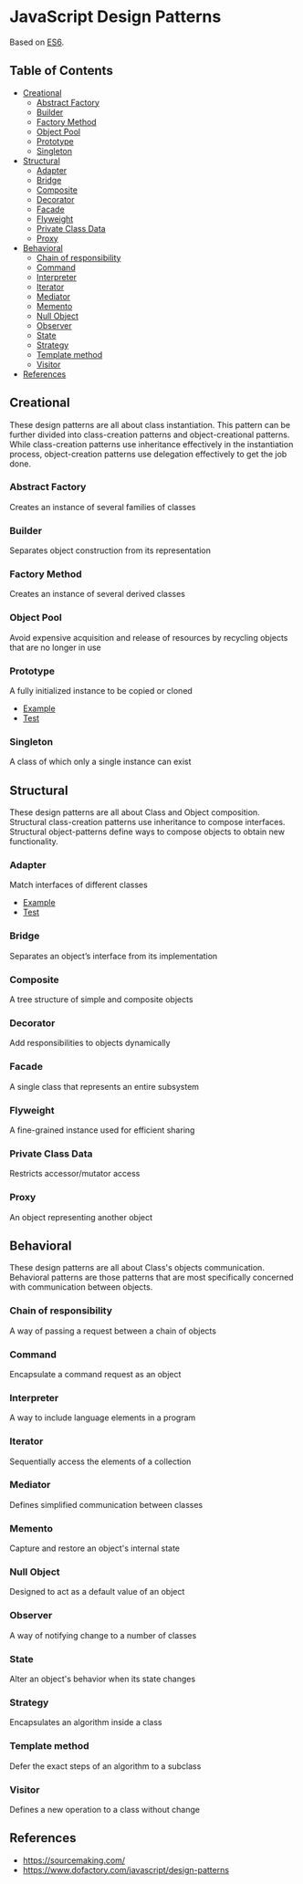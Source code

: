 # JavaScript Design Patterns

Based on [ES6](http://es6-features.org).

## Table of Contents
- [Creational](#creational)
    - [Abstract Factory](#abstract-factory)
    - [Builder](#builder)
    - [Factory Method](#factory-method)
    - [Object Pool](#object-pool)
    - [Prototype](#prototype)
    - [Singleton](#singleton)
- [Structural](#structural)
    - [Adapter](#adapter)
    - [Bridge](#bridge)
    - [Composite](#composite)
    - [Decorator](#decorator)
    - [Facade](#facade)
    - [Flyweight](#flyweight)
    - [Private Class Data](#private-class-data)
    - [Proxy](#proxy)
- [Behavioral](#behavioral)
    - [Chain of responsibility](#chain-of-responsibility)
    - [Command](#command)
    - [Interpreter](#interpreter)
    - [Iterator](#iterator)
    - [Mediator](#mediator)
    - [Memento](#memento)
    - [Null Object](#null-object)
    - [Observer](#observer)
    - [State](#state)
    - [Strategy](#strategy)
    - [Template method](#template-method)
    - [Visitor](#visitor)
- [References](#references)

## Creational

These design patterns are all about class instantiation. This pattern can be further divided into class-creation patterns and object-creational patterns. While class-creation patterns use inheritance effectively in the instantiation process, object-creation patterns use delegation effectively to get the job done.

### Abstract Factory

Creates an instance of several families of classes

### Builder

Separates object construction from its representation

### Factory Method

Creates an instance of several derived classes

### Object Pool

Avoid expensive acquisition and release of resources by recycling objects that are no longer in use

### Prototype

A fully initialized instance to be copied or cloned

- [Example](src/creational/prototype.js)
- [Test](src/creational/__tests__/prototype.test.js)

### Singleton

A class of which only a single instance can exist

## Structural

These design patterns are all about Class and Object composition. Structural class-creation patterns use inheritance to compose interfaces. Structural object-patterns define ways to compose objects to obtain new functionality.

### Adapter

Match interfaces of different classes

- [Example](src/structural/adapter.js)
- [Test](src/structural/__tests__/adapter.test.js)

### Bridge

Separates an object’s interface from its implementation

### Composite

A tree structure of simple and composite objects

### Decorator

Add responsibilities to objects dynamically

### Facade

A single class that represents an entire subsystem

### Flyweight

A fine-grained instance used for efficient sharing

### Private Class Data

Restricts accessor/mutator access

### Proxy

An object representing another object

## Behavioral

These design patterns are all about Class's objects communication. Behavioral patterns are those patterns that are most specifically concerned with communication between objects.

### Chain of responsibility

A way of passing a request between a chain of objects

### Command

Encapsulate a command request as an object

### Interpreter

A way to include language elements in a program

### Iterator

Sequentially access the elements of a collection

### Mediator

Defines simplified communication between classes

### Memento

Capture and restore an object's internal state

### Null Object

Designed to act as a default value of an object

### Observer

A way of notifying change to a number of classes

### State

Alter an object's behavior when its state changes

### Strategy

Encapsulates an algorithm inside a class

### Template method

Defer the exact steps of an algorithm to a subclass

### Visitor

Defines a new operation to a class without change

## References

- https://sourcemaking.com/
- https://www.dofactory.com/javascript/design-patterns
